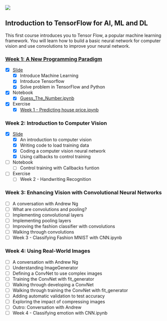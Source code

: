 ![](https://d2wvfoqc9gyqzf.cloudfront.net/content/uploads/2019/06/Website-TFSDesktopBanner.png)


## Introduction to TensorFlow for AI, ML and DL

This first course introduces you to Tensor Flow, a popular machine learning framework. You will learn how to build a basic neural network for computer vision and use convolutions to improve your neural network.

### [Week 1: A New Programming Paradigm](./1_Introduction_To_TF/Week_1/)

* [x] [Slide](./Week_1/Slide/A%20new%20programming%20paradigm.pptx)
  * [x] Introduce Machine Learning
  * [x] Introduce Tensorflow
  * [x] Solve problem in TensorFlow and Python
* [x] Notebook
  * [x] [Guess_The_Number.ipynb](./Week_1/Notebook/Guess_The_Number.ipynb)
* [x] Exercise
  * [x] [Week 1 - Predicting house price.ipynb](./Week_1/Exercise/Exercise_1_House_Prices_Question.ipynb)

### Week 2: Introduction to Computer Vision

* [x] [Slide](./Week_2/Slide/An_Introduction_to_computer_vision.pptx)
  * [x] An introduction to computer vision
  * [x] Writing code to load training data
  * [x] Coding a computer vision neural network
  * [x] Using callbacks to control training
* [ ] Notebook
  * [ ] Control training with Callbacks funtion
* [ ] Exercise
  * [ ] Week 2 - Handwriting Recognition

### Week 3: Enhancing Vision with Convolutional Neural Networks

* [ ] A conversation with Andrew Ng
* [ ] What are convolutions and pooling?
* [ ] Implementing convolutional layers
* [ ] Implementing pooling layers
* [ ] Improving the fashion classifier with convolutions
* [ ] Walking through convolutions
* [ ] Week 3 - Classifying Fashion MNIST with CNN.ipynb

### Week 4: Using Real-World Images

* [ ] A conversation with Andrew Ng
* [ ] Understanding ImageGenerator
* [ ] Defining a ConvNet to use complex images
* [ ] Training the ConvNet with fit_generator
* [ ] Walking through developing a ConvNet
* [ ] Walking through training the ConvNet with fit_generator
* [ ] Adding automatic validation to test accuracy
* [ ] Exploring the impact of compressing images
* [ ] Outro: Conversation with Andrew
* [ ] Week 4 - Classifying emotion with CNN.ipynb
